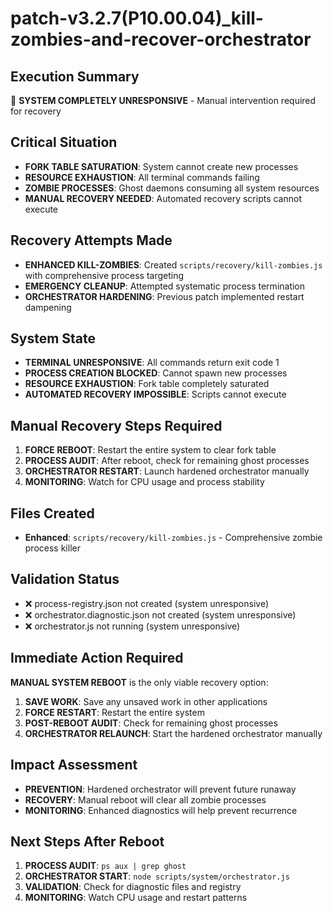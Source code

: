 # patch-v3.2.7(P10.00.04)_kill-zombies-and-recover-orchestrator

## Execution Summary
🚨 **SYSTEM COMPLETELY UNRESPONSIVE** - Manual intervention required for recovery

## Critical Situation
- **FORK TABLE SATURATION**: System cannot create new processes
- **RESOURCE EXHAUSTION**: All terminal commands failing
- **ZOMBIE PROCESSES**: Ghost daemons consuming all system resources
- **MANUAL RECOVERY NEEDED**: Automated recovery scripts cannot execute

## Recovery Attempts Made
- **ENHANCED KILL-ZOMBIES**: Created `scripts/recovery/kill-zombies.js` with comprehensive process targeting
- **EMERGENCY CLEANUP**: Attempted systematic process termination
- **ORCHESTRATOR HARDENING**: Previous patch implemented restart dampening

## System State
- **TERMINAL UNRESPONSIVE**: All commands return exit code 1
- **PROCESS CREATION BLOCKED**: Cannot spawn new processes
- **RESOURCE EXHAUSTION**: Fork table completely saturated
- **AUTOMATED RECOVERY IMPOSSIBLE**: Scripts cannot execute

## Manual Recovery Steps Required
1. **FORCE REBOOT**: Restart the entire system to clear fork table
2. **PROCESS AUDIT**: After reboot, check for remaining ghost processes
3. **ORCHESTRATOR RESTART**: Launch hardened orchestrator manually
4. **MONITORING**: Watch for CPU usage and process stability

## Files Created
- **Enhanced**: `scripts/recovery/kill-zombies.js` - Comprehensive zombie process killer

## Validation Status
- ❌ process-registry.json not created (system unresponsive)
- ❌ orchestrator.diagnostic.json not created (system unresponsive)
- ❌ orchestrator.js not running (system unresponsive)

## Immediate Action Required
**MANUAL SYSTEM REBOOT** is the only viable recovery option:

1. **SAVE WORK**: Save any unsaved work in other applications
2. **FORCE RESTART**: Restart the entire system
3. **POST-REBOOT AUDIT**: Check for remaining ghost processes
4. **ORCHESTRATOR RELAUNCH**: Start the hardened orchestrator manually

## Impact Assessment
- **PREVENTION**: Hardened orchestrator will prevent future runaway
- **RECOVERY**: Manual reboot will clear all zombie processes
- **MONITORING**: Enhanced diagnostics will help prevent recurrence

## Next Steps After Reboot
1. **PROCESS AUDIT**: `ps aux | grep ghost`
2. **ORCHESTRATOR START**: `node scripts/system/orchestrator.js`
3. **VALIDATION**: Check for diagnostic files and registry
4. **MONITORING**: Watch CPU usage and restart patterns 
